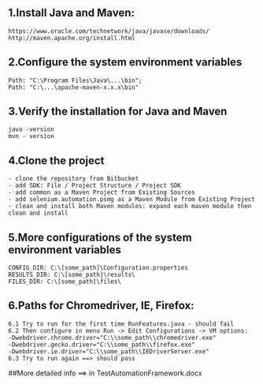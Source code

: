 ## 1.Install Java and Maven:
    https://www.oracle.com/technetwork/java/javase/downloads/
    http://maven.apache.org/install.html
## 2.Configure the system environment variables
    Path: "C:\Program Files\Java\...\bin";
    Path: "C:\...\apache-maven-x.x.x\bin"
## 3.Verify the installation for Java and Maven
    java -version
    mvn - version
## 4.Clone the project
    - clone the repository from Bitbucket
    - add SDK: File / Project Structure / Project SDK
    - add common as a Maven Project from Existing Sources
	- add selenium.automation.psmg as a Maven Module from Existing Project
    - clean and install both Maven modules: expand each maven module then clean and install
## 5.More configurations of the system environment variables
    CONFIG_DIR: C:\[some_path]\Configuration.properties
    RESULTS_DIR: C:\[some_path}\results\
	FILES_DIR: C:\[some_path]\files\    
## 6.Paths for Chromedriver, IE, Firefox:
    6.1 Try to run for the first time RunFeatures.java - should fail
    6.2 Then configure in menu Run -> Edit Configurations -> VM options:
    -Dwebdriver.chrome.driver="C:\\some_path\\chromedriver.exe"
    -Dwebdriver.gecko.driver="C:\\some_path\\firefox.exe"
    -Dwebdriver.ie.driver="C:\\some_path\\IEDriverServer.exe"
    6.3 Try to run again ==> should pass
    
##More detailed info ==> in TestAutomationFramework.docx